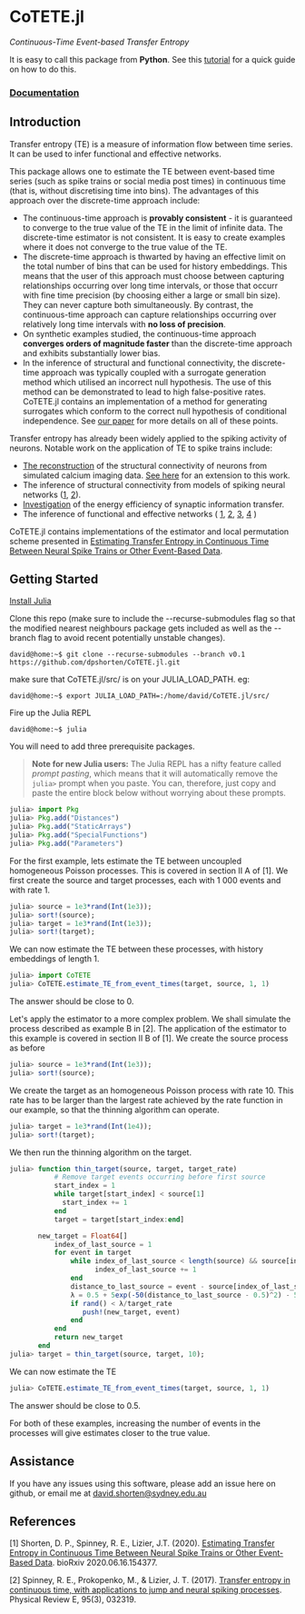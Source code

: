 # CoTETE.jl
*Continuous-Time Event-based Transfer Entropy*

It is easy to call this package from **Python**. See this [tutorial](https://dpshorten.github.io/CoTETE.jl/docs/build/quickStartPython/) for a quick guide on how to do this.

### [Documentation](https://dpshorten.github.io/CoTETE.jl/docs/build/index.html)

## Introduction

Transfer entropy (TE) is a measure of information flow between time series. It can be used to
infer functional and effective networks. 

This package allows one to estimate the TE between event-based time series
(such as spike trains or social media post times) in continuous time (that is, without discretising
time into bins). The advantages of this approach over the discrete-time approach include:
* The continuous-time approach is **provably consistent** - it is guaranteed to converge to the true
  value of the TE in the limit of infinite data. The discrete-time estimator is not consistent. It is easy to create examples
  where it does not converge to the true value of the TE.
* The discrete-time approach is thwarted by having an effective limit on the total number of bins
  that can be used for history embeddings. This means that the user of this approach must choose between
  capturing relationships occurring over long time intervals, or those that occurr with fine time precision
  (by choosing either a large or small bin size).
  They can never capture both simultaneously. By contrast, the continuous-time approach can capture
  relationships occurring over relatively long time intervals with **no loss of precision**.
* On synthetic examples studied, the continuous-time approach **converges orders of magnitude faster**
  than the discrete-time approach and exhibits substantially lower bias.
* In the inference of structural and functional connectivity, the discrete-time approach was typically
  coupled with a surrogate generation method which utilised an incorrect null hypothesis. The
  use of this method can be demonstrated to lead to high false-positive rates.
  CoTETE.jl contains an implementation of a method for generating surrogates which conform to the
  correct null hypothesis of conditional independence.
See [our paper](https://doi.org/10.1101/2020.06.16.154377) for more details on all of these points.

Transfer entropy has already been widely applied to the spiking activity of neurons.
Notable work on the application of TE to spike trains include:
* [The reconstruction](https://doi.org/10.1371/journal.pcbi.1002653) of the
  structural connectivity of neurons from simulated calcium imaging data.
  [See here](https://doi.org/10.1371/journal.pone.0098842) for an extension to this work.
* The inference of structural connectivity from models of spiking neural networks
  ([1](https://doi.org/10.1007/s10827-013-0443-y), [2](https://doi.org/10.1371/journal.pone.0027431)).
* [Investigation](https://doi.org/10.1371/journal.pcbi.1007226) of the energy efficiency of
  synaptic information transfer.
* The inference of functional and effective networks (
  [1](https://doi.org/10.1523/jneurosci.2177-15.2016),
  [2](https://doi.org/10.1371/journal.pone.0115764),
  [3](https://doi.org/10.1371/journal.pcbi.1004858),
  [4](https://doi.org/10.1103/PhysRevE.90.022721)
  )

CoTETE.jl contains implementations of the estimator and local permutation scheme presented in
[Estimating Transfer Entropy in Continuous Time Between Neural Spike Trains or Other
Event-Based Data](https://doi.org/10.1101/2020.06.16.154377).


## Getting Started

[Install Julia](https://julialang.org/downloads/)

Clone this repo (make sure to include the --recurse-submodules flag so that the modified nearest neighbours
package gets included as well as the --branch flag to avoid recent potentially unstable changes).

```console
david@home:~$ git clone --recurse-submodules --branch v0.1 https://github.com/dpshorten/CoTETE.jl.git
```

make sure that CoTETE.jl/src/ is on your JULIA_LOAD_PATH. eg:

```console
david@home:~$ export JULIA_LOAD_PATH=:/home/david/CoTETE.jl/src/
```

Fire up the Julia REPL

```console
david@home:~$ julia
```
You will need to add three prerequisite packages.

>**Note for new Julia users:** The Julia REPL has a nifty feature called *prompt pasting*, which means that it
> will automatically remove the `julia>` prompt when you paste. You can, therefore, just copy and paste the entire block
> below without worrying about these prompts.

```julia
julia> import Pkg
julia> Pkg.add("Distances")
julia> Pkg.add("StaticArrays")
julia> Pkg.add("SpecialFunctions")
julia> Pkg.add("Parameters")
```
For the first example, lets estimate the TE between uncoupled homogeneous Poisson processes. This
is covered in section II A of [1].
We first create the source and target processes, each with 1 000 events and with rate 1.

```julia
julia> source = 1e3*rand(Int(1e3));
julia> sort!(source);
julia> target = 1e3*rand(Int(1e3));
julia> sort!(target);
```

We can now estimate the TE between these processes, with history embeddings of length 1.

```julia
julia> import CoTETE
julia> CoTETE.estimate_TE_from_event_times(target, source, 1, 1)
```

The answer should be close to 0.

Let's apply the estimator to a more complex problem. We shall simulate the process described as example B
in [2]. The application of the estimator to this example is covered in section II B of [1].
We create the source process as before

```julia
julia> source = 1e3*rand(Int(1e3));
julia> sort!(source);
```

We create the target as an homogeneous Poisson process with rate 10. This rate has to be larger than the largest rate
achieved by the rate function in our example, so that the thinning algorithm can operate.

```julia
julia> target = 1e3*rand(Int(1e4));
julia> sort!(target);
```

We then run the thinning algorithm on the target.

```julia
julia> function thin_target(source, target, target_rate)
           # Remove target events occurring before first source
    	   start_index = 1
    	   while target[start_index] < source[1]
           	 start_index += 1
    	   end
    	   target = target[start_index:end]

	   new_target = Float64[]
    	   index_of_last_source = 1
    	   for event in target
               while index_of_last_source < length(source) && source[index_of_last_source + 1] < event
               	     index_of_last_source += 1
               end
               distance_to_last_source = event - source[index_of_last_source]
               λ = 0.5 + 5exp(-50(distance_to_last_source - 0.5)^2) - 5exp(-50(-0.5)^2)
               if rand() < λ/target_rate
               	  push!(new_target, event)
               end
           end
    	   return new_target
       end
julia> target = thin_target(source, target, 10);
```

We can now estimate the TE

```julia
julia> CoTETE.estimate_TE_from_event_times(target, source, 1, 1)
```
The answer should be close to 0.5.

For both of these examples, increasing the number of events in the processes will give estimates closer to the true value.


## Assistance

If you have any issues using this software, please add an issue here on github, or email me at david.shorten@sydney.edu.au

## References

[1] Shorten, D. P., Spinney, R. E., Lizier, J.T. (2020). [Estimating Transfer Entropy in Continuous Time Between Neural Spike Trains or Other Event-Based Data](https://doi.org/10.1101/2020.06.16.154377). bioRxiv 2020.06.16.154377.

[2] Spinney, R. E., Prokopenko, M., & Lizier, J. T. (2017). [Transfer entropy in continuous time, with applications to jump and neural spiking processes](https://doi.org/10.1103/PhysRevE.95.032319). Physical Review E, 95(3), 032319.
